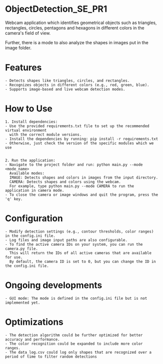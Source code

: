 # ObjectDetection_SE_PR1

Webcam application which identifies geometrical objects such as triangles, rectangles, circles, pentagons and hexagons in different colors in the camera's field of view.

Further, there is a mode to also analyze the shapes in images put in the image folder.

# Features

    - Detects shapes like triangles, circles, and rectangles.
    - Recognizes objects in different colors (e.g., red, green, blue).
    - Supports image-based and live webcam detection modes.


# How to Use

    1. Install dependencies:
    - Use the provided requirements.txt file to set up the recommended virtual environment 
      with the correct module versions.
    - Install the dependencies by running: pip install -r requirements.txt
    - Otherwise, just check the version of the specific modules which we use


    2. Run the application:
    - Navigate to the project folder and run: python main.py --mode <mode_name>
      Available modes: 
      IMAGE: Detects shapes and colors in images from the input directory. 
      CAMERA: Detects shapes and colors using the webcam.
      For example, type python main.py --mode CAMERA to run the application in camera mode.
    - To close the camera or image windows and quit the program, press the 'q' key. 

# Configuration

    - Modify detection settings (e.g., contour thresholds, color ranges) in the config.ini file. 
    - Log files and image input paths are also configurable.
    - To find the active camera IDs on your system, you can run the camera.py file. 
      This will return the IDs of all active cameras that are available for use.
      By default, the camera ID is set to 0, but you can change the ID in the config.ini file.

# Ongoing developments

    - GUI mode: The mode is defined in the config.ini file but is not implemented yet.


# Optimizations

    - The detection algorithm could be further optimized for better accuracy and performance.
    - The color recognition could be expanded to include more color ranges.
    - The data_log.csv could log only shapes that are recognized over a period of time to filter random detections
